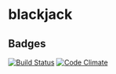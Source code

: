 # blackjack
## Badges
[![Build Status](https://travis-ci.org/Zrp200/blackjack1.svg?branch=master)](https://travis-ci.org/Zrp200/blackjack1)
[![Code Climate](https://codeclimate.com/github/Zrp200/blackjack1/badges/gpa.svg)](https://codeclimate.com/github/Zrp200/blackjack1)
